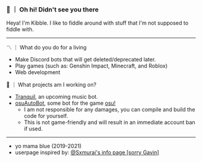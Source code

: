### 👋 ｜ Oh hi! Didn't see you there

Heya! I'm Kibble. I like to fiddle around with stuff that I'm not supposed to fiddle with.

---

〽️  ｜  What do you do for a living
- Make Discord bots that will get deleted/deprecated later.
- Play games (such as: Genshin Impact, Minecraft, and Roblox)
- Web development

🌱  ｜  What projects am I working on?
- [Tranquil](https://github.com/ivnsrrn/tranquil), an upcoming music bot.
- [osuAutoBot](https://github.com/ivnsrrn/osuAutoBot), some bot for the game [osu!](https://osu.ppy.sh)
  - I am not responsible for any damages, you can compile and build the code for yourself.
  - This is not game-friendly and will result in an immediate account ban if used.

---


- yo mama blue (2019-2021)
- userpage inspired by: [@Sxmurai's info page [sorry Gavin]](https://github.com/Sxmurai)


<!-- <div align="center">
  Эрик Демидов
  <img align="center" src="https://github-readme-stats.vercel.app/api/top-langs/?username=ivnsrrn&hide=shell&title_color=ffffff&text_color=FFFFFF&icon_color=2bbc8a&bg_color=1d1f21" />
</div>
-->
